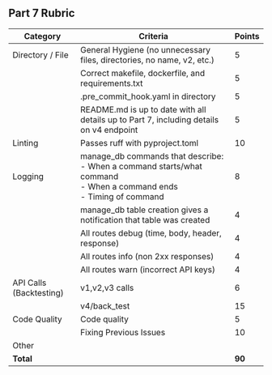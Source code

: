 ## Part 7 Rubric

| Category | Criteria | Points |
|----------|----------|---------|
| Directory / File | General Hygiene (no unnecessary files, directories, no name, v2, etc.) | 5 |
| | Correct makefile, dockerfile, and requirements.txt | 5 |
| | .pre_commit_hook.yaml in directory | 5 |
| | README.md is up to date with all details up to Part 7, including details on v4 endpoint | 5 |
| Linting | Passes ruff with pyproject.toml | 10 |
| Logging | manage_db commands that describe: <br>- When a command starts/what command<br>- When a command ends<br>- Timing of command | 8 |
| | manage_db table creation gives a notification that table was created | 4 |
| | All routes debug (time, body, header, response) | 4 |
| | All routes info (non 2xx responses) | 4 |
| | All routes warn (incorrect API keys) | 4 |
| API Calls (Backtesting) | v1,v2,v3 calls | 6 |
| | v4/back_test | 15 |
| Code Quality | Code quality | 5 |
| | Fixing Previous Issues | 10 |
| Other | | |
| **Total** | | **90** |
